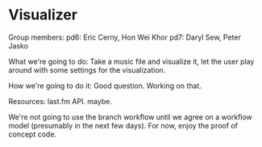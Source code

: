 Visualizer
==========
Group members:
pd6: Eric Cerny, Hon Wei Khor
pd7: Daryl Sew, Peter Jasko

What we're going to do:
Take a music file and visualize it, let the user play around with some settings for the visualization.

How we're going to do it:
Good question. Working on that.

Resources:
last.fm API. maybe.


We're not going to use the branch workflow until we agree on a workflow model (presumably in the next few days). For now, enjoy the proof of concept code.
